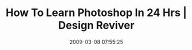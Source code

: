 ---
date: 2009-03-08 07:55:25
link:
  source: delicious
  source_url: https://del.icio.us/roytang
  text: How To Learn Photoshop In 24 Hrs | Design Reviver
  url: http://designreviver.com/tutorials/how-to-learn-photoshop-in-24-hrs/
slug: how-to-learn-photoshop-in-24-hrs-design-reviver
source: delicious
tags:
- photoshop
- tutorials
- howto
title: How To Learn Photoshop In 24 Hrs | Design Reviver
---